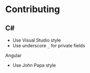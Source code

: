 # Contributing

C#
----------------------------  
* Use Visual Studio style
* Use underscore ```_``` for private fields

Angular
* Use John Papa style
